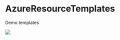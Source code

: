 # AzureResourceTemplates
Demo templates

<a href="https://portal.azure.com/#create/Microsoft.Template/uri/https%3A%2F%2Fraw.githubusercontent.com%2FEelcoKoster%2FAzureResourceTemplates%2Fmaster%2FTemplateWebApp_DB.json" target="_blank">
    <img src="http://azuredeploy.net/deploybutton.png"/>
</a>

